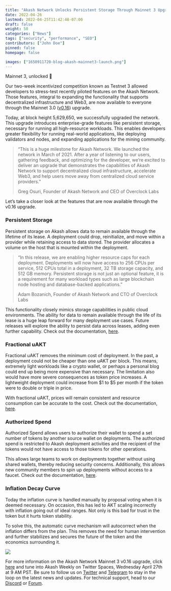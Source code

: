 ```yaml
---
title: "Akash Network Unlocks Persistent Storage Through Mainnet 3 Upgrade"
date: 2022-04-26
lastmod: 2022-04-25T11:42:48-07:00
draft: false
weight: 50
categories: ["News"]
tags: ["security", "performance", "SEO"]
contributors: ["John Doe"]
pinned: false
homepage: false

images: ["1650911720-blog-akash-mainnet3-launch.png"]
---
```

Mainnet 3, unlocked 🚀

Our two-week incentivized competition known as Testnet 3 allowed developers to stress-test recently piloted features on the Akash Network. Those features, integral to expanding the functionality that supports decentralized infrastructure and Web3, are now available to everyone through the Mainnet 3.0 ([v0.16](https://github.com/ovrclk/akash/releases)) upgrade. 

Today, at block height 5,629,650, we successfully upgraded the network. This upgrade introduces enterprise-grade features like persistent storage, necessary for running all high-resource workloads. This enables developers greater flexibility for running real-world applications, like deploying validators and nodes, and expanding applications for the mining community.

> “This is a huge milestone for Akash Network. We launched the network in March of 2021. After a year of listening to our users, gathering feedback, and optimizing for the developer, we’re excited to deliver an upgrade that demonstrates the capabilities of Akash Network to support decentralized cloud infrastructure, accelerate Web3, and help users move away from centralized cloud service providers.”
> 
> Greg Osuri, Founder of Akash Network and CEO of Overclock Labs

Let’s take a closer look at the features that are now available through the v0.16 upgrade. 

### **Persistent Storage**

Persistent storage on Akash allows data to remain available through the lifetime of its lease. A deployment could drop, reinitialize, and move within a provider while retaining access to data stored. The provider allocates a volume on the host that is mounted within the deployment. 

> “In this release, we are enabling higher resource caps for each deployment. Deployments will now have access to 256 CPUs per service, 512 CPUs total in a deployment, 32 TB storage capacity, and 512 GB memory. Persistent storage is not just an optional feature, it is a requirement for many workload types such as large blockchain node hosting and database-backed applications.”
> 
> Adam Bozanich, Founder of Akash Network and CTO of Overclock Labs

This functionality closely mimics storage capabilities in public cloud environments. The ability for data to remain available through the life of its lease is a huge leap forward for many deployment use cases. Future releases will explore the ability to persist data across leases, adding even further capability. Check out the documentation, [here](https://docs.akash.network/features/persistent-storage). 

### **Fractional uAKT**

Fractional uAKT removes the minimum cost of deployment. In the past, a deployment could not be cheaper than one uAKT per block. This means, extremely light workloads like a crypto wallet, or perhaps a personal blog could end up being more expensive than necessary. The limitation also would have more severe consequences as token price increases. A lightweight deployment could increase from $1 to $5 per month if the token were to double or triple in price. 

With fractional uAKT, prices will remain consistent and resource consumption can be accurate to the cost. Check out the documentation, [here](https://docs.akash.network/features/fractional-uakt). 

### **Authorized Spend** 

Authorized Spend allows users to authorize their wallet to spend a set number of tokens by another source wallet on deployments. The authorized spend is restricted to Akash deployment activities and the recipient of the tokens would not have access to those tokens for other operations. 

This allows large teams to work on deployments together without using shared wallets, thereby reducing security concerns. Additionally, this allows new community members to spin up deployments without access to a faucet. Check out the documentation, [here](https://docs.akash.network/features/authorized-spend). 

### **Inflation Decay Curve**

Today the inflation curve is handled manually by proposal voting when it is deemed necessary. On occasion, this has led to AKT scaling incorrectly with inflation going out of ideal ranges. Not only is this bad for trust in the token but it hurts token stability. 

To solve this, the automatic curve mechanism will autocorrect when the inflation differs from the plan. This removes the need for human intervention and further stabilizes and secures the future of the token and the economics surrounding it.

![](https://www.datocms-assets.com/45776/1650912109-twitter-akash-mainnet3-launch2.png)

For more information on the Akash Network Mainnet 3 v0.16 upgrade, click [here](https://github.com/ovrclk/akash/releases) and tune into Akash Weekly on Twitter Spaces, Wednesday April 27th at 9 AM PST. Be sure to follow us on [Twitter](https://twitter.com/akashnet_) and [Telegram](https://t.me/AkashNW) to stay in the loop on the latest news and updates. For technical support, head to our [Discord](https://discord.com/channels/747885925232672829/747885925878726841) or [Forum](https://forum.akash.network/).